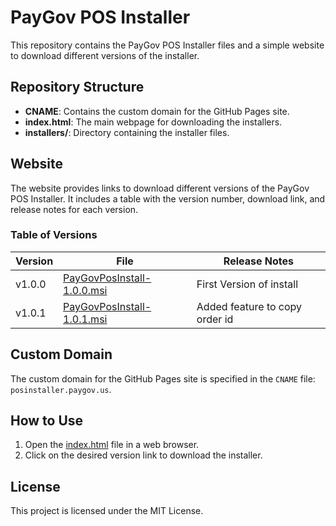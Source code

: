# PayGov POS Installer

This repository contains the PayGov POS Installer files and a simple website to download different versions of the installer.

## Repository Structure

- **CNAME**: Contains the custom domain for the GitHub Pages site.
- **index.html**: The main webpage for downloading the installers.
- **installers/**: Directory containing the installer files.

## Website

The website provides links to download different versions of the PayGov POS Installer. It includes a table with the version number, download link, and release notes for each version.

### Table of Versions

| Version | File | Release Notes |
| ------- | ---- | ------------- |
| v1.0.0  | [PayGovPosInstall-1.0.0.msi](installers/PayGovPosInstall-1.0.0.msi) | First Version of install |
| v1.0.1  | [PayGovPosInstall-1.0.1.msi](installers/PayGovPosInstall-1.0.1.msi) | Added feature to copy order id |

## Custom Domain

The custom domain for the GitHub Pages site is specified in the `CNAME` file: `posinstaller.paygov.us`.

## How to Use

1. Open the [index.html](index.html) file in a web browser.
2. Click on the desired version link to download the installer.

## License

This project is licensed under the MIT License.